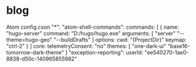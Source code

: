 # blog

Atom config.cson
"*":
  "atom-shell-commands":
    commands: [
      {
        name: "hugo-server"
        command: "D:/hugo/hugo.exe"
        arguments: [
          "server"
          "--theme=hugo-geo"
          "--buildDrafts"
        ]
        options:
          cwd: "{ProjectDir}"
          keymap: "ctrl-2"
      }
    ]
  core:
    telemetryConsent: "no"
    themes: [
      "one-dark-ui"
      "base16-tomorrow-dark-theme"
    ]
  "exception-reporting":
    userId: "ee540270-1ae0-8838-d50c-140965855982"
